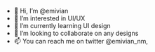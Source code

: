 - 👋 Hi, I’m @emivian
- 👀 I’m interested in UI/UX 
- 🌱 I’m currently learning UI design
- 💞️ I’m looking to collaborate on any designs
- 📫 You can reach me on twitter @emivian_nm,  

<!---
emivian/emivian is a ✨ special ✨ repository because its `README.md` (this file) appears on your GitHub profile.
You can click the Preview link to take a look at your changes.
--->
